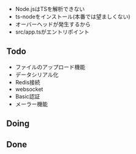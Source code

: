 - Node.jsはTSを解析できない
- ts-nodeをインストール(本番では望ましくない)
- オーバーヘッドが発生するから
- src/app.tsがエントリポイント

## Todo
- ファイルのアップロード機能
- データシリアル化
- Redis接続
- websocket
- Basic認証
- メーラー機能

## Doing

## Done
